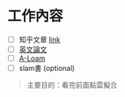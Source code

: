 # 工作內容

- [ ] 知乎文章 [link](https://zhuanlan.zhihu.com/p/111388877)
- [ ] [英文論文](https://www.ri.cmu.edu/pub_files/2014/7/Ji_LidarMapping_RSS2014_v8.pdf)
- [ ] [A-Loam](https://github.com/HKUST-Aerial-Robotics/A-LOAM)
- [ ] slam書 (optional)

> 主要目的：看完前面點雲擬合